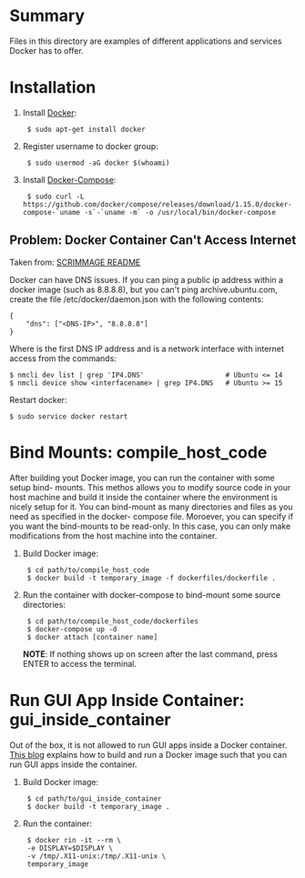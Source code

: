 # Summary

Files in this directory are examples of different applications and services Docker
has to offer.

# Installation

1. Install [Docker](https://docs.docker.com/get-started/#setup):

		$ sudo apt-get install docker

2. Register username to docker group:

		$ sudo usermod -aG docker $(whoami)

3. Install [Docker-Compose](https://docs.docker.com/compose/install/#prerequisites):

		$ sudo curl -L https://github.com/docker/compose/releases/download/1.15.0/docker-compose-`uname -s`-`uname -m` -o /usr/local/bin/docker-compose

## Problem: Docker Container Can't Access Internet

Taken from: [SCRIMMAGE README](https://github.com/gtri/scrimmage/blob/master/README.md)

Docker can have DNS issues. If you can ping a public ip address within a docker
image (such as 8.8.8.8), but you can't ping archive.ubuntu.com, create the file
/etc/docker/daemon.json with the following contents:

    {
        "dns": ["<DNS-IP>", "8.8.8.8"]
    }

Where <DNS-IP> is the first DNS IP address and <interfacename> is a network
interface with internet access from the commands:

    $ nmcli dev list | grep 'IP4.DNS'                    # Ubuntu <= 14
    $ nmcli device show <interfacename> | grep IP4.DNS   # Ubuntu >= 15

Restart docker:

    $ sudo service docker restart

# Bind Mounts: compile_host_code

After building yout Docker image, you can run the container with some setup bind-
mounts. This methos allows you to modify source code in your host machine and
build it inside the container where the environment is nicely setup for it. You
can bind-mount as many directories and files as you need as specified in the docker-
compose file. Moroever, you can specify if you want the bind-mounts to be read-only.
In this case, you can only make modifications from the host machine into the
container.

1. Build Docker image:

		$ cd path/to/compile_host_code
		$ docker build -t temporary_image -f dockerfiles/dockerfile .

2. Run the container with docker-compose to bind-mount some source directories:

		$ cd path/to/compile_host_code/dockerfiles
		$ docker-compose up -d
		$ docker attach [container name]

	**NOTE**: If nothing shows up on screen after the last command, press ENTER to
	access the terminal.

# Run GUI App Inside Container: gui_inside_container

Out of the box, it is not allowed to run GUI apps inside a Docker container.
[This blog](http://fabiorehm.com/blog/2014/09/11/running-gui-apps-with-docker/)
explains how to build and run a Docker image such that you can run GUI apps inside
the container.

1. Build Docker image:

		$ cd path/to/gui_inside_container
		$ docker build -t temporary_image .

2. Run the container:

		$ docker rin -it --rm \
		-e DISPLAY=$DISPLAY \
		-v /tmp/.X11-unix:/tmp/.X11-unix \
		temporary_image
